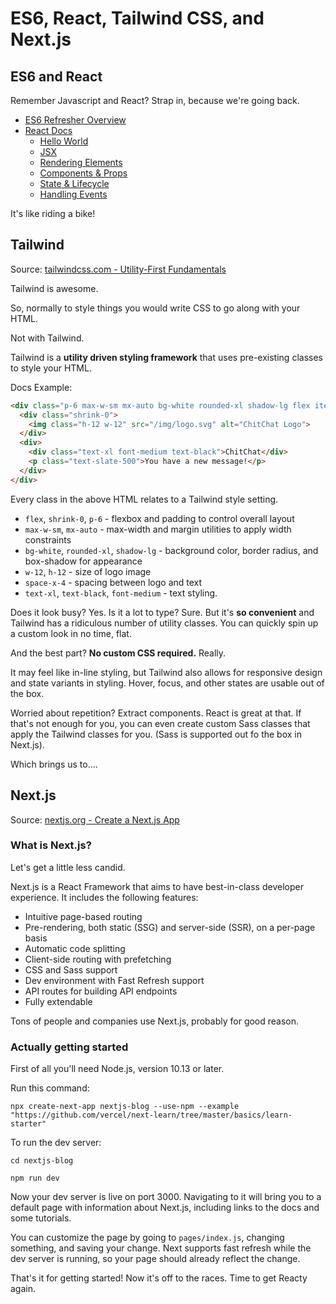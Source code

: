 # ES6, React, Tailwind CSS, and Next.js

## ES6 and React

Remember Javascript and React? Strap in, because we're going back.

* [ES6 Refresher Overview](https://www.taniarascia.com/es6-syntax-and-feature-overview/)
* [React Docs](https://reactjs.org/)
  * [Hello World](https://reactjs.org/docs/hello-world.html)
  * [JSX](https://reactjs.org/docs/introducing-jsx.html)
  * [Rendering Elements](https://reactjs.org/docs/rendering-elements.html)
  * [Components & Props](https://reactjs.org/docs/components-and-props.html)
  * [State & Lifecycle](https://reactjs.org/docs/state-and-lifecycle.html)
  * [Handling Events](https://reactjs.org/docs/handling-events.html)

It's like riding a bike!

## Tailwind

Source: [tailwindcss.com - Utility-First Fundamentals](https://tailwindcss.com/docs/utility-first)

Tailwind is awesome.

So, normally to style things you would write CSS to go along with your HTML.

Not with Tailwind.

Tailwind is a **utility driven styling framework** that uses pre-existing classes to style your HTML.

Docs Example:

```HTML
<div class="p-6 max-w-sm mx-auto bg-white rounded-xl shadow-lg flex items-center space-x-4">
  <div class="shrink-0">
    <img class="h-12 w-12" src="/img/logo.svg" alt="ChitChat Logo">
  </div>
  <div>
    <div class="text-xl font-medium text-black">ChitChat</div>
    <p class="text-slate-500">You have a new message!</p>
  </div>
</div>
```

Every class in the above HTML relates to a Tailwind style setting.

* `flex`, `shrink-0`, `p-6` - flexbox and padding to control overall layout
* `max-w-sm`, `mx-auto` - max-width and margin utilities to apply width constraints
* `bg-white`, `rounded-xl`, `shadow-lg` - background color, border radius, and box-shadow for appearance
* `w-12`, `h-12` - size of logo image
* `space-x-4` - spacing between logo and text
* `text-xl`, `text-black`, `font-medium` - text styling.

Does it look busy? Yes. Is it a lot to type? Sure. But it's **so convenient** and Tailwind has a ridiculous number of utility classes. You can quickly spin up a custom look in no time, flat.

And the best part? **No custom CSS required.** Really.

It may feel like in-line styling, but Tailwind also allows for responsive design and state variants in styling. Hover, focus, and other states are usable out of the box.

Worried about repetition? Extract components. React is great at that. If that's not enough for you, you can even create custom Sass classes that apply the Tailwind classes for you. (Sass is supported out fo the box in Next.js).

Which brings us to....

## Next.js

Source: [nextjs.org - Create a Next.js App](https://nextjs.org/learn/basics/create-nextjs-app)

### What is Next.js?

Let's get a little less candid.

Next.js is a React Framework that aims to have best-in-class developer experience. It includes the following features:

* Intuitive page-based routing
* Pre-rendering, both static (SSG) and server-side (SSR), on a per-page basis
* Automatic code splitting
* Client-side routing with prefetching
* CSS and Sass support
* Dev environment with Fast Refresh support
* API routes for building API endpoints
* Fully extendable

Tons of people and companies use Next.js, probably for good reason.

### Actually getting started

First of all you'll need Node.js, version 10.13 or later.

Run this command:

`npx create-next-app nextjs-blog --use-npm --example "https://github.com/vercel/next-learn/tree/master/basics/learn-starter"`

To run the dev server:

`cd nextjs-blog`

`npm run dev`

Now your dev server is live on port 3000. Navigating to it will bring you to a default page with information about Next.js, including links to the docs and some tutorials.

You can customize the page by going to `pages/index.js`, changing something, and saving your change. Next supports fast refresh while the dev server is running, so your page should already reflect the change.

That's it for getting started! Now it's off to the races. Time to get Reacty again.
